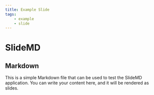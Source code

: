 ```yaml
---
title: Example Slide
tags:
    - example
    - slide
---
```



# SlideMD

## Markdown <!-- .hover:bg-red-500 class="text-blue-500" alt="test" -->

This is a simple Markdown file that can be used to test the SlideMD application. You can write your content here, and it will be rendered as slides.
